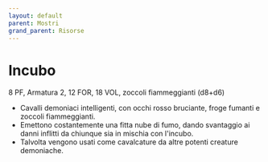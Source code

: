 ```yaml
---
layout: default
parent: Mostri
grand_parent: Risorse
---
```


# Incubo

8 PF, Armatura 2, 12 FOR, 18 VOL, zoccoli fiammeggianti (d8+d6)

- Cavalli demoniaci intelligenti, con occhi rosso bruciante, froge fumanti e zoccoli fiammeggianti.
- Emettono costantemente una fitta nube di fumo, dando svantaggio ai danni inflitti da chiunque sia in mischia con l'incubo.
- Talvolta vengono usati come cavalcature da altre potenti creature demoniache.